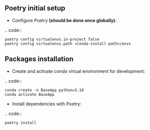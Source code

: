 Poetry initial setup
-------------------------------------------------------------------------------
- Configure Poetry **(should be done once globally)**:

.. code::

    poetry config virtualenvs.in-project false
    poetry config virtualenvs.path <conda-install-path>/envs

Packages installation
-------------------------------------------------------------------------------
- Create and activate *conda* virtual environment for development:

.. code::

    conda create -n BaseApp python=3.10
    conda activate BaseApp

- Install dependencies with Poetry:

.. code::

    poetry install